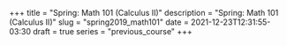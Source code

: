 +++
title = "Spring: Math 101 (Calculus II)"
description = "Spring: Math 101 (Calculus II)"
slug = "spring2019_math101"
date = 2021-12-23T12:31:55-03:30
draft = true
series = "previous_course"
+++